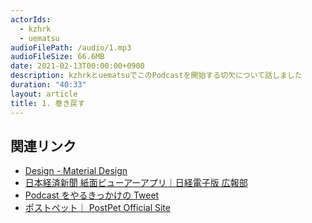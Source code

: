 ```yaml
---
actorIds:
  - kzhrk
  - uematsu
audioFilePath: /audio/1.mp3
audioFileSize: 66.6MB
date: 2021-02-13T00:00:00+0900
description: kzhrkとuematsuでこのPodcastを開始する切欠について話しました
duration: "40:33"
layout: article
title: 1. 巻き戻す
---
```


## 関連リンク

- [Design - Material Design](https://material.io/design)
- [日本経済新聞 紙面ビューアーアプリ｜日経電子版 広報部](https://www.nikkei.com/promotion/service/viewerapp/)
- [Podcast をやるきっかけの Tweet](https://twitter.com/kzhrk0430/status/1356624225956634625)
- [ポストペット｜ PostPet Official Site](https://www.so-net.ne.jp/postpet/)
